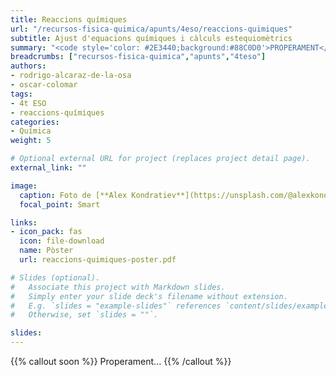 ```yaml
---
title: Reaccions químiques
url: "/recursos-fisica-quimica/apunts/4eso/reaccions-quimiques"
subtitle: Ajust d'equacions químiques i càlculs estequiomètrics
summary: "<code style='color: #2E3440;background:#88C0D0'>PROPERAMENT</code> <br> Ajust d'equacions químiques, càlculs massa-massa i càlculs massa-volum."
breadcrumbs: ["recursos-fisica-quimica","apunts","4teso"]
authors:
- rodrigo-alcaraz-de-la-osa
- oscar-colomar
tags:
- 4t ESO
- reaccions-químiques
categories:
- Química
weight: 5

# Optional external URL for project (replaces project detail page).
external_link: ""

image:
  caption: Foto de [**Alex Kondratiev**](https://unsplash.com/@alexkondratiev) en [Unsplash](https://unsplash.com)
  focal_point: Smart

links:  
- icon_pack: fas
  icon: file-download
  name: Pòster
  url: reaccions-quimiques-poster.pdf

# Slides (optional).
#   Associate this project with Markdown slides.
#   Simply enter your slide deck's filename without extension.
#   E.g. `slides = "example-slides"` references `content/slides/example-slides.md`.
#   Otherwise, set `slides = ""`.

slides: 
---
```


{{% callout soon %}}
Properament...
{{% /callout %}}